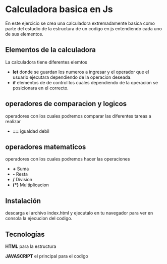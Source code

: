 
# Calculadora basica en Js

En este ejercicio se crea una calculadora extremadamente basica como parte del estudio de la estructura de un codigo en js entendiendo cada uno de sus elementos.


## Elementos de la calculadora

 La calculadora tiene diferentes elemtos 
- **let** donde se guardan los numeros a ingresar y el operador que el usuario ejecutara dependiendo de la operacion deseada.
- **if** elementos de de control los cuales dependiendo de la operacion se posicionara en el correcto.
## operadores de comparacion y logicos 
operadores con los cuales podremos comparar las diferentes tareas a realizar 

- **==** igualdad debil
## operadores matematicos 
operadores con los cuales podremos hacer las operaciones 

- **+** Suma
- **-** Resta
- **/** Division
- **(*)** Multiplicacion



## Instalación

descarga el archivo index.html y ejecutalo en tu navegador para ver en consola la ejecucion del codigo.


    
## Tecnologías

**HTML** para la estructura

**JAVASCRIPT** el principal para el codigo

